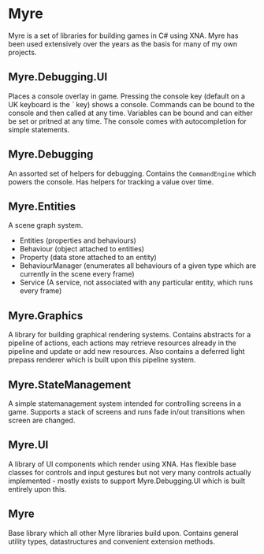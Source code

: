 # Myre

Myre is a set of libraries for building games in C# using XNA. Myre has been used extensively over the years as the basis for many of my own projects.

## Myre.Debugging.UI

Places a console overlay in game. Pressing the console key (default on a UK keyboard is the ` key) shows a console. Commands can be bound to the console and then called at any time. Variables can be bound and can either be set or pritned at any time. The console comes with autocompletion for simple statements.

## Myre.Debugging

An assorted set of helpers for debugging. Contains the `CommandEngine` which powers the console. Has helpers for tracking a value over time.

## Myre.Entities

A scene graph system.
  - Entities (properties and behaviours)
  - Behaviour (object attached to entities)
  - Property (data store attached to an entity)
  - BehaviourManager (enumerates all behaviours of a given type which are currently in the scene every frame)
  - Service (A service, not associated with any particular entity, which runs every frame)
  
## Myre.Graphics

A library for building graphical rendering systems. Contains abstracts for a pipeline of actions, each actions may retrieve resources already in the pipeline and update or add new resources. Also contains a deferred light prepass renderer which is built upon this pipeline system.

## Myre.StateManagement

A simple statemanagement system intended for controlling screens in a game. Supports a stack of screens and runs fade in/out transitions when screen are changed.

## Myre.UI

A library of UI components which render using XNA. Has flexible base classes for controls and input gestures but not very many controls actually implemented - mostly exists to support Myre.Debugging.UI which is built entirely upon this.

## Myre

Base library which all other Myre libraries build upon. Contains general utility types, datastructures and convenient extension methods.
